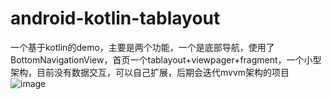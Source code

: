 # android-kotlin-tablayout
一个基于kotlin的demo，主要是两个功能，一个是底部导航，使用了BottomNavigationView，首页一个tablayout+viewpager+fragment，一个小型架构，目前没有数据交互，可以自己扩展，后期会迭代mvvm架构的项目
![image](https://github.com/gethub-json/android-kotlin-tablayout/blob/master/app/demo.jpg)